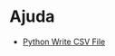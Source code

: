 # Ajuda

* [Python Write CSV File](https://www.pythontutorial.net/python-basics/python-write-csv-file/)